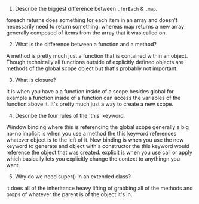 1. Describe the biggest difference between `.forEach` & `.map`.

foreach returns does something for each item in an array and doesn't necessarily need to return something. whereas map returns a new array generally composed of items from the array that it was called on.

2. What is the difference between a function and a method?

A method is pretty much just a function that is contained within an object. Though technically all functions outside of explicitly defined objects are methods of the global scope object but that's probably not important.

3. What is closure?

It is when you have a a function inside of a scope besides global for example a function inside of a function can access the variables of the function above it. It's pretty much just a way to create a new scope.

4. Describe the four rules of the 'this' keyword.

Window binding where this is referencing the global scope generally a big no-no
implicit is when you use a method the this keyword references whatever object is to the left of it.
New binding is when you use the new keyword to generate and object with a constructor the this keyword would reference the object that was created.
explicit is when you use call or apply which basically lets you explicitly change the context to anythingn you want.

5. Why do we need super() in an extended class?

it does all of the inheritance heavy lifting of grabbing all of the methods and props of whatever the parent is of the object it's in.

